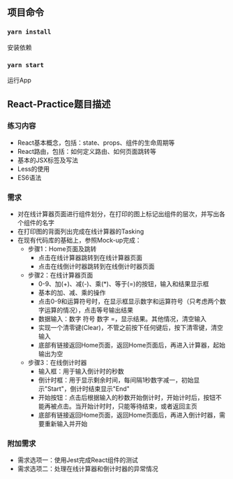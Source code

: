 ## 项目命令

### `yarn install`
安装依赖

### `yarn start`
运行App


## React-Practice题目描述

### 练习内容
- React基本概念，包括：state、props、组件的生命周期等
- React路由，包括：如何定义路由、如何页面跳转等
- 基本的JSX标签及写法
- Less的使用
- ES6语法

### 需求
- 对在线计算器页面进行组件划分，在打印的图上标记出组件的层次，并写出各个组件的名字
- 在打印图的背面列出完成在线计算器的Tasking
- 在现有代码库的基础上，参照Mock-up完成：
    - 步骤1：Home页面及跳转
        - 点击在线计算器跳转到在线计算器页面
        - 点击在线倒计时器跳转到在线倒计时器页面
    - 步骤2：在线计算器页面
        - 0-9、加(+)、减(-)、乘(*)、等于(=)的按钮，输入和结果显示框
        - 基本的加、减、乘的操作
        - 点击0-9和运算符号时，在显示框显示数字和运算符号（只考虑两个数字运算的情况），点击等号输出结果
        - 数据输入：数字 符号 数字 =，显示结果。其他情况，清空输入
        - 实现一个清零键(Clear)，不管之前按下任何键后，按下清零键，清空输入
        - 底部有链接返回Home页面，返回Home页面后，再进入计算器，起始输出为空
    - 步骤3：在线倒计时器
        - 输入框：用于输入倒计时的秒数
        - 倒计时框：用于显示剩余时间，每间隔1秒数字减一，初始显示"Start"，倒计时结束显示"End"
        - 开始按钮：点击后根据输入的秒数开始倒计时，开始计时后，按钮不能再被点击。当开始计时时，只能等待结束，或者返回主页
        - 底部有链接返回Home页面，返回Home页面后，再进入倒计时器，需要重新输入并开始

### 附加需求
- 需求选项一：使用Jest完成React组件的测试
- 需求选项二：处理在线计算器和倒计时器的异常情况
